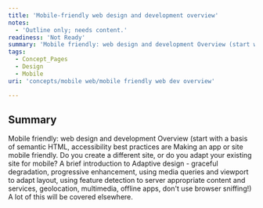 ```yaml
---
title: 'Mobile-friendly web design and development overview'
notes:
  - 'Outline only; needs content.'
readiness: 'Not Ready'
summary: 'Mobile friendly: web design and development Overview (start with a basis of semantic HTML, accessibility best practices are Making an app or site mobile friendly. Do you create a different site, or do you adapt your existing site for mobile? A brief introduction to Adaptive design - graceful degradation, progressive enhancement, using media queries and viewport to adapt layout, using feature detection to server appropriate content and services, geolocation, multimedia, offline apps, don''t use browser sniffing!) A lot of this will be covered elsewhere.'
tags:
  - Concept_Pages
  - Design
  - Mobile
uri: 'concepts/mobile web/mobile friendly web dev overview'

---
```

## Summary

Mobile friendly: web design and development Overview (start with a basis of semantic HTML, accessibility best practices are Making an app or site mobile friendly. Do you create a different site, or do you adapt your existing site for mobile? A brief introduction to Adaptive design - graceful degradation, progressive enhancement, using media queries and viewport to adapt layout, using feature detection to server appropriate content and services, geolocation, multimedia, offline apps, don't use browser sniffing!) A lot of this will be covered elsewhere.
